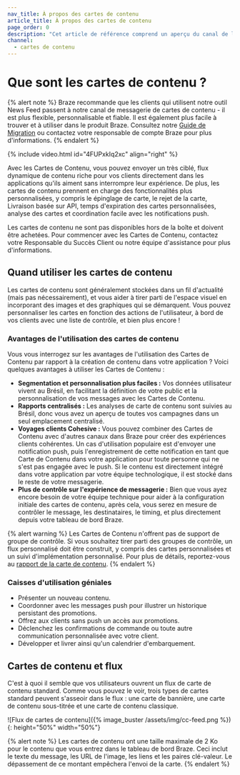 ```yaml
---
nav_title: À propos des cartes de contenu
article_title: À propos des cartes de contenu
page_order: 0
description: "Cet article de référence comprend un aperçu du canal de la carte de contenu Braze et des cas d'utilisation courante."
channel:
  - cartes de contenu
---
```


# Que sont les cartes de contenu ?

{% alert note %}
Braze recommande que les clients qui utilisent notre outil News Feed passent à notre canal de messagerie de cartes de contenu - il est plus flexible, personnalisable et fiable. Il est également plus facile à trouver et à utiliser dans le produit Braze. Consultez notre [Guide de Migration](/docs/user_guide/message_building_by_channel/content_cards/migrating_from_news_feed/) ou contactez votre responsable de compte Braze pour plus d'informations.
{% endalert %}

{% include video.html id="4FUPxkIq2xc" align="right" %}

Avec les Cartes de Contenu, vous pouvez envoyer un très ciblé, flux dynamique de contenu riche pour vos clients directement dans les applications qu'ils aiment sans interrompre leur expérience. De plus, les cartes de contenu prennent en charge des fonctionnalités plus personnalisées, y compris le épinglage de carte, le rejet de la carte, Livraison basée sur API, temps d'expiration des cartes personnalisées, analyse des cartes et coordination facile avec les notifications push.

Les cartes de contenu ne sont pas disponibles hors de la boîte et doivent être achetées. Pour commencer avec les Cartes de Contenu, contactez votre Responsable du Succès Client ou notre équipe d'assistance pour plus d'informations.

## Quand utiliser les cartes de contenu

Les cartes de contenu sont généralement stockées dans un fil d'actualité (mais pas nécessairement), et vous aider à tirer parti de l'espace visuel en incorporant des images et des graphiques qui se démarquent. Vous pouvez personnaliser les cartes en fonction des actions de l'utilisateur, à bord de vos clients avec une liste de contrôle, et bien plus encore !

### Avantages de l'utilisation des cartes de contenu

Vous vous interrogez sur les avantages de l'utilisation des Cartes de Contenu par rapport à la création de contenu dans votre application ? Voici quelques avantages à utiliser les Cartes de Contenu :

- **Segmentation et personnalisation plus faciles :** Vos données utilisateur vivent au Brésil, en facilitant la définition de votre public et la personnalisation de vos messages avec les Cartes de Contenu.
- **Rapports centralisés :** Les analyses de carte de contenu sont suivies au Brésil, donc vous avez un aperçu de toutes vos campagnes dans un seul emplacement centralisé.
- **Voyages clients Cohesive :** Vous pouvez combiner des Cartes de Contenu avec d'autres canaux dans Braze pour créer des expériences clients cohérentes. Un cas d'utilisation populaire est d'envoyer une notification push, puis l'enregistrement de cette notification en tant que Carte de Contenu dans votre application pour toute personne qui ne s'est pas engagée avec le push. Si le contenu est directement intégré dans votre application par votre équipe technologique, il est stocké dans le reste de votre messagerie.
- **Plus de contrôle sur l'expérience de messagerie :** Bien que vous ayez encore besoin de votre équipe technique pour aider à la configuration initiale des cartes de contenu, après cela, vous serez en mesure de contrôler le message, les destinataires, le timing, et plus directement depuis votre tableau de bord Braze.

{% alert warning %}
Les Cartes de Contenu n'offrent pas de support de groupe de contrôle. Si vous souhaitez tirer parti des groupes de contrôle, un flux personnalisé doit être construit, y compris des cartes personnalisées et un suivi d'implémentation personnalisé. Pour plus de détails, reportez-vous au [rapport de la carte de contenu]({{site.baseurl}}/user_guide/message_building_by_channel/content_cards/reporting/).
{% endalert %}

### Caisses d'utilisation géniales

- Présenter un nouveau contenu.
- Coordonner avec les messages push pour illustrer un historique persistant des promotions.
- Offrez aux clients sans push un accès aux promotions.
- Déclenchez les confirmations de commande ou toute autre communication personnalisée avec votre client.
- Développer et livrer ainsi qu'un calendrier d'embarquement.

## Cartes de contenu et flux

C'est à quoi il semble que vos utilisateurs ouvrent un flux de carte de contenu standard. Comme vous pouvez le voir, trois types de cartes standard peuvent s'asseoir dans le flux : une carte de bannière, une carte de contenu sous-titrée et une carte de contenu classique.

![Flux de cartes de contenu]({% image_buster /assets/img/cc-feed.png %}){: height="50%" width="50%"}

{% alert note %}
Les cartes de contenu ont une taille maximale de 2 Ko pour le contenu que vous entrez dans le tableau de bord Braze. Ceci inclut le texte du message, les URL de l'image, les liens et les paires clé-valeur. Le dépassement de ce montant empêchera l'envoi de la carte.
{% endalert %}
